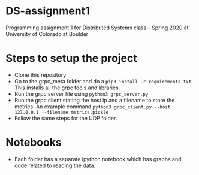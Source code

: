 # DS-assignment1
Programming assignment 1 for Distributed Systems class - Spring 2020 at University of Colorado at Boulder

# Steps to setup the project

* Clone this repository
* Go to the grpc_meta folder and do a ```pip3 install -r requirements.txt```. This installs all the grpc tools and libraries.
* Run the grpc server file using ```python3 grpc_server.py```
* Run the grpc client stating the host ip and a filename to store the metrics. An example command ```python3 grpc_client.py --host 127.0.0.1 --filename metrics.pickle```
* Follow the same steps for the UDP folder.

# Notebooks

* Each folder has a separate ipython notebook which has graphs and code related to reading the data.

